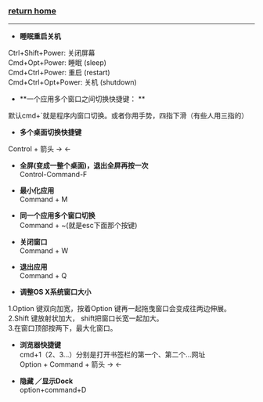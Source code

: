 ###  [**return home**](https://bitbucket.org/yulilong/my_wiki/wiki/Home)     
-----------------------------------------------------------------------------------------

* **睡眠重启关机**       

Ctrl+Shift+Power: 关闭屏幕      
Cmd+Opt+Power: 睡眠 (sleep)     
Cmd+Ctrl+Power: 重启 (restart)     
Cmd+Ctrl+Opt+Power: 关机 (shutdown)

* **一个应用多个窗口之间切换快捷键： **  

默认cmd+`就是程序内窗口切换。或者你用手势，四指下滑（有些人用三指的）     

* **多个桌面切换快捷键**    

Control + 箭头 → ←       

* **全屏(变成一整个桌面)，退出全屏再按一次**    
Control-Command-F   

* **最小化应用**    
Command + M

* **同一个应用多个窗口切换**   
Command + ~(就是esc下面那个按键)     

* **关闭窗口**   
Command + W   

* **退出应用**   
Command + Q      

* **调整OS X系统窗口大小**   

1.Option 键双向加宽，按着Option 键再一起拖曳窗口会变成往两边伸展。    
2.Shift 键放射状加大， shift把窗口长宽一起加大。    
3.在窗口顶部按两下，最大化窗口。    

* **浏览器快捷键**   
cmd+1（2、3...）分别是打开书签栏的第一个、第二个...网址     
Option + Command + 箭头 → ←       

* **隐藏 ／显示Dock**   
option+command+D